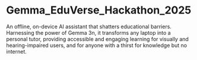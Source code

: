 # Gemma_EduVerse_Hackathon_2025
An offline, on-device AI assistant that shatters educational barriers. Harnessing the power of Gemma 3n, it transforms any laptop into a personal tutor, providing accessible and engaging learning for visually and hearing-impaired users, and for anyone with a thirst for knowledge but no internet.
